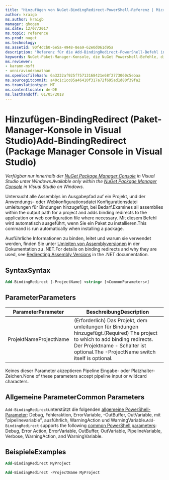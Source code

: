 ```yaml
---
title: "Hinzufügen von NuGet-BindingRedirect-PowerShell-Referenz | Microsoft Docs"
author: kraigb
ms.author: kraigb
manager: ghogen
ms.date: 12/07/2017
ms.topic: reference
ms.prod: nuget
ms.technology: 
ms.assetid: 90f4dcb0-6e5a-4948-8ea9-62e0d061d95a
description: "Referenz für die Add-BindingRedirect-PowerShell-Befehl in der NuGet-Paket-Manager-Konsole in Visual Studio."
keywords: NuGet-Paket-Manager-Konsole, die NuGet Powershell-Befehle, die NuGet Powershell-Referenz, Add-BindingRedirect
ms.reviewer:
- karann-msft
- unniravindranathan
ms.openlocfilehash: 6a3232af925f75713168421e68f2773060c5ebaa
ms.sourcegitcommit: a40c1c1cc05a46410f317a72f695ad1d80f39fa2
ms.translationtype: MT
ms.contentlocale: de-DE
ms.lasthandoff: 01/05/2018
---
```

# <a name="add-bindingredirect-package-manager-console-in-visual-studio"></a><span data-ttu-id="3b369-104">Hinzufügen-BindingRedirect (Paket-Manager-Konsole in Visual Studio)</span><span class="sxs-lookup"><span data-stu-id="3b369-104">Add-BindingRedirect (Package Manager Console in Visual Studio)</span></span>

<span data-ttu-id="3b369-105">*Verfügbar nur innerhalb der [NuGet Package Manager Console](Package-Manager-Console.md) in Visual Studio unter Windows.*</span><span class="sxs-lookup"><span data-stu-id="3b369-105">*Available only within the [NuGet Package Manager Console](Package-Manager-Console.md) in Visual Studio on Windows.*</span></span>

<span data-ttu-id="3b369-106">Untersucht alle Assemblys im Ausgabepfad auf ein Projekt, und der Anwendungs- oder Webkonfigurationsdatei Konfigurationsdatei umleitungen für Bindungen hinzugefügt, bei Bedarf.</span><span class="sxs-lookup"><span data-stu-id="3b369-106">Examines all assemblies within the output path for a project and adds binding redirects to the application or web configuration file where necessary.</span></span> <span data-ttu-id="3b369-107">Mit diesem Befehl wird automatisch ausgeführt, wenn Sie ein Paket zu installieren.</span><span class="sxs-lookup"><span data-stu-id="3b369-107">This command is run automatically when installing a package.</span></span>

<span data-ttu-id="3b369-108">Ausführliche Informationen zu binden, leitet und warum sie verwendet werden, finden Sie unter [Umleiten von Assemblyversionen](/dotnet/framework/configure-apps/redirect-assembly-versions) in der Dokumentation zu .NET.</span><span class="sxs-lookup"><span data-stu-id="3b369-108">For details on binding redirects and why they are used, see [Redirecting Assembly Versions](/dotnet/framework/configure-apps/redirect-assembly-versions) in the .NET documentation.</span></span>

## <a name="syntax"></a><span data-ttu-id="3b369-109">Syntax</span><span class="sxs-lookup"><span data-stu-id="3b369-109">Syntax</span></span>

```ps
Add-BindingRedirect [-ProjectName] <string> [<CommonParameters>]
```

## <a name="parameters"></a><span data-ttu-id="3b369-110">Parameter</span><span class="sxs-lookup"><span data-stu-id="3b369-110">Parameters</span></span>

| <span data-ttu-id="3b369-111">Parameter</span><span class="sxs-lookup"><span data-stu-id="3b369-111">Parameter</span></span> | <span data-ttu-id="3b369-112">Beschreibung</span><span class="sxs-lookup"><span data-stu-id="3b369-112">Description</span></span> |
| --- | --- |
| <span data-ttu-id="3b369-113">ProjektName</span><span class="sxs-lookup"><span data-stu-id="3b369-113">ProjectName</span></span> | <span data-ttu-id="3b369-114">(Erforderlich) Das Projekt, dem umleitungen für Bindungen hinzugefügt.</span><span class="sxs-lookup"><span data-stu-id="3b369-114">(Required) The project to which to add binding redirects.</span></span> <span data-ttu-id="3b369-115">Der Projektname - Schalter ist optional.</span><span class="sxs-lookup"><span data-stu-id="3b369-115">The -ProjectName switch itself is optional.</span></span> |

<span data-ttu-id="3b369-116">Keines dieser Parameter akzeptieren Pipeline Eingabe- oder Platzhalter-Zeichen.</span><span class="sxs-lookup"><span data-stu-id="3b369-116">None of these parameters accept pipeline input or wildcard characters.</span></span>

## <a name="common-parameters"></a><span data-ttu-id="3b369-117">Allgemeine Parameter</span><span class="sxs-lookup"><span data-stu-id="3b369-117">Common Parameters</span></span>

<span data-ttu-id="3b369-118">`Add-BindingRedirect`unterstützt die folgenden [allgemeine PowerShell-Parameter](http://go.microsoft.com/fwlink/?LinkID=113216): Debug, Fehleraktion, ErrorVariable, -OutBuffer, OutVariable, mit "pipelinevariable", ausführlich, WarningAction und WarningVariable.</span><span class="sxs-lookup"><span data-stu-id="3b369-118">`Add-BindingRedirect` supports the following [common PowerShell parameters](http://go.microsoft.com/fwlink/?LinkID=113216): Debug, Error Action, ErrorVariable, OutBuffer, OutVariable, PipelineVariable, Verbose, WarningAction, and WarningVariable.</span></span>

## <a name="examples"></a><span data-ttu-id="3b369-119">Beispiele</span><span class="sxs-lookup"><span data-stu-id="3b369-119">Examples</span></span>

```ps
Add-BindingRedirect MyProject

Add-BindingRedirect -ProjectName MyProject
```
